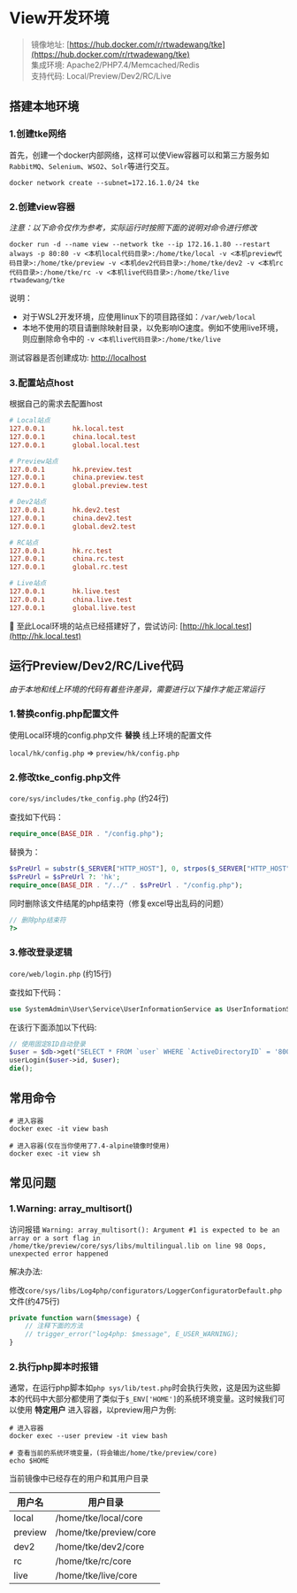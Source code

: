 # View开发环境

> 镜像地址: [https://hub.docker.com/r/rtwadewang/tke](https://hub.docker.com/r/rtwadewang/tke)     
> 集成环境: Apache2/PHP7.4/Memcached/Redis      
> 支持代码: Local/Preview/Dev2/RC/Live

## 搭建本地环境

### 1.创建tke网络

首先，创建一个docker内部网络，这样可以使View容器可以和第三方服务如`RabbitMQ`、`Selenium`、`WSO2`、`Solr`等进行交互。

```shell
docker network create --subnet=172.16.1.0/24 tke
```

### 2.创建view容器

*注意：以下命令仅作为参考，实际运行时按照下面的说明对命令进行修改*

```shell
docker run -d --name view --network tke --ip 172.16.1.80 --restart always -p 80:80 -v <本机local代码目录>:/home/tke/local -v <本机preview代码目录>:/home/tke/preview -v <本机dev2代码目录>:/home/tke/dev2 -v <本机rc代码目录>:/home/tke/rc -v <本机live代码目录>:/home/tke/live rtwadewang/tke
```
说明：
- 对于WSL2开发环境，应使用linux下的项目路径如：`/var/web/local`
- 本地不使用的项目请删除映射目录，以免影响IO速度。例如不使用live环境，则应删除命令中的 `-v <本机live代码目录>:/home/tke/live`

测试容器是否创建成功: [http://localhost](http://localhost)	

### 3.配置站点host

根据自己的需求去配置host

```ini
# Local站点
127.0.0.1       hk.local.test
127.0.0.1       china.local.test
127.0.0.1       global.local.test

# Preview站点
127.0.0.1       hk.preview.test
127.0.0.1       china.preview.test
127.0.0.1       global.preview.test

# Dev2站点
127.0.0.1       hk.dev2.test
127.0.0.1       china.dev2.test
127.0.0.1       global.dev2.test

# RC站点
127.0.0.1       hk.rc.test
127.0.0.1       china.rc.test
127.0.0.1       global.rc.test

# Live站点
127.0.0.1       hk.live.test
127.0.0.1       china.live.test
127.0.0.1       global.live.test
```

:ghost: 至此Local环境的站点已经搭建好了，尝试访问: [http://hk.local.test](http://hk.local.test)

## 运行Preview/Dev2/RC/Live代码

*由于本地和线上环境的代码有着些许差异，需要进行以下操作才能正常运行*

### 1.替换config.php配置文件

使用Local环境的config.php文件 **替换** 线上环境的配置文件

`local/hk/config.php` => `preview/hk/config.php`

### 2.修改tke_config.php文件

`core/sys/includes/tke_config.php` (约24行)

查找如下代码：
```php
require_once(BASE_DIR . "/config.php");
```

替换为：

```php
$sPreUrl = substr($_SERVER["HTTP_HOST"], 0, strpos($_SERVER["HTTP_HOST"], '.'));
$sPreUrl = $sPreUrl ?: 'hk';
require_once(BASE_DIR . "/../" . $sPreUrl . "/config.php");
```

同时删除该文件结尾的php结束符（修复excel导出乱码的问题）

```php
// 删除php结束符
?>
```

### 3.修改登录逻辑

`core/web/login.php` (约15行)

查找如下代码：
```php
use SystemAdmin\User\Service\UserInformationService as UserInformationService;
```
在该行下面添加以下代码:

```php
// 使用固定8ID自动登录
$user = $db->get("SELECT * FROM `user` WHERE `ActiveDirectoryID` = '80000110' LIMIT 1");
userLogin($user->id, $user);
die();
```

## 常用命令

```shell
# 进入容器
docker exec -it view bash 

# 进入容器(仅在当你使用了7.4-alpine镜像时使用)
docker exec -it view sh
```

## 常见问题

### 1.Warning: array_multisort()
访问报错 `Warning: array_multisort(): Argument #1 is expected to be an array or a sort flag in /home/tke/preview/core/sys/libs/multilingual.lib on line 98
Oops, unexpected error happened`

解决办法:

修改`core/sys/libs/Log4php/configurators/LoggerConfiguratorDefault.php`文件(约475行)

```php
private function warn($message) {
    // 注释下面的方法
    // trigger_error("log4php: $message", E_USER_WARNING);
}
```

### 2.执行php脚本时报错

通常，在运行php脚本如`php sys/lib/test.php`时会执行失败，这是因为这些脚本的代码中大部分都使用了类似于`$_ENV['HOME']`的系统环境变量。这时候我们可以使用 **特定用户** 进入容器，以preview用户为例:

```shell
# 进入容器
docker exec --user preview -it view bash

# 查看当前的系统环境变量，(将会输出/home/tke/preview/core)
echo $HOME
```

当前镜像中已经存在的用户和其用户目录

| 用户名     | 用户目录                   |
|---------|------------------------|
| local   | /home/tke/local/core   |
| preview | /home/tke/preview/core |
| dev2    | /home/tke/dev2/core    |
| rc      | /home/tke/rc/core      |
| live    | /home/tke/live/core    |
